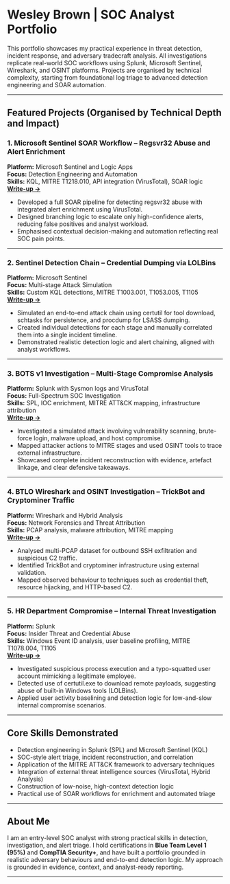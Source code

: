 # Wesley Brown | SOC Analyst Portfolio

This portfolio showcases my practical experience in threat detection, incident response, and adversary tradecraft analysis. All investigations replicate real-world SOC workflows using Splunk, Microsoft Sentinel, Wireshark, and OSINT platforms. Projects are organised by technical complexity, starting from foundational log triage to advanced detection engineering and SOAR automation.

---

## Featured Projects (Organised by Technical Depth and Impact)

### 1. Microsoft Sentinel SOAR Workflow – Regsvr32 Abuse and Alert Enrichment
**Platform:** Microsoft Sentinel and Logic Apps  
**Focus:** Detection Engineering and Automation  
**Skills:** KQL, MITRE T1218.010, API integration (VirusTotal), SOAR logic  
**[Write-up →](/sentinel__detection_projects/phase4_regsvr32_soar/README.md)**

- Developed a full SOAR pipeline for detecting regsvr32 abuse with integrated alert enrichment using VirusTotal.
- Designed branching logic to escalate only high-confidence alerts, reducing false positives and analyst workload.
- Emphasised contextual decision-making and automation reflecting real SOC pain points.

---

### 2. Sentinel Detection Chain – Credential Dumping via LOLBins
**Platform:** Microsoft Sentinel  
**Focus:** Multi-stage Attack Simulation  
**Skills:** Custom KQL detections, MITRE T1003.001, T1053.005, T1105  
**[Write-up →](/sentinel__detection_projects/phase3_attack_chain/README.md)**

- Simulated an end-to-end attack chain using certutil for tool download, schtasks for persistence, and procdump for LSASS dumping.
- Created individual detections for each stage and manually correlated them into a single incident timeline.
- Demonstrated realistic detection logic and alert chaining, aligned with analyst workflows.

---

### 3. BOTS v1 Investigation – Multi-Stage Compromise Analysis
**Platform:** Splunk with Sysmon logs and VirusTotal  
**Focus:** Full-Spectrum SOC Investigation  
**Skills:** SPL, IOC enrichment, MITRE ATT&CK mapping, infrastructure attribution  
**[Write-up →](/splunk_investigations/botsv1_investigation/botsv1_compromise_analysis.md)**

- Investigated a simulated attack involving vulnerability scanning, brute-force login, malware upload, and host compromise.
- Mapped attacker actions to MITRE stages and used OSINT tools to trace external infrastructure.
- Showcased complete incident reconstruction with evidence, artefact linkage, and clear defensive takeaways.

---

### 4. BTLO Wireshark and OSINT Investigation – TrickBot and Cryptominer Traffic
**Platform:** Wireshark and Hybrid Analysis  
**Focus:** Network Forensics and Threat Attribution  
**Skills:** PCAP analysis, malware attribution, MITRE mapping  
**[Write-up →](network_investigations/btlo_wireshark_piggy_challenge.md)**

- Analysed multi-PCAP dataset for outbound SSH exfiltration and suspicious C2 traffic.
- Identified TrickBot and cryptominer infrastructure using external validation.
- Mapped observed behaviour to techniques such as credential theft, resource hijacking, and HTTP-based C2.

---

### 5. HR Department Compromise – Internal Threat Investigation
**Platform:** Splunk  
**Focus:** Insider Threat and Credential Abuse  
**Skills:** Windows Event ID analysis, user baseline profiling, MITRE T1078.004, T1105  
**[Write-up →](splunk_investigations/thm_hr_department_compromised.md)**

- Investigated suspicious process execution and a typo-squatted user account mimicking a legitimate employee.
- Detected use of certutil.exe to download remote payloads, suggesting abuse of built-in Windows tools (LOLBins).
- Applied user activity baselining and detection logic for low-and-slow internal compromise scenarios.

---

## Core Skills Demonstrated

- Detection engineering in Splunk (SPL) and Microsoft Sentinel (KQL)
- SOC-style alert triage, incident reconstruction, and correlation
- Application of the MITRE ATT&CK framework to adversary techniques
- Integration of external threat intelligence sources (VirusTotal, Hybrid Analysis)
- Construction of low-noise, high-context detection logic
- Practical use of SOAR workflows for enrichment and automated triage

---

## About Me

I am an entry-level SOC analyst with strong practical skills in detection, investigation, and alert triage. I hold certifications in **Blue Team Level 1 (95%)** and **CompTIA Security+**, and have built a portfolio grounded in realistic adversary behaviours and end-to-end detection logic. My approach is grounded in evidence, context, and analyst-ready reporting.


---

